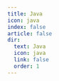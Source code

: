 ```yaml
---
title: Java
icon: java
index: false
article: false
dir:
  text: Java
  icon: java
  link: false
  order: 1
---
```


<AutoCatalog />
